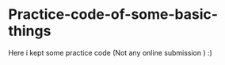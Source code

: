 # Practice-code-of-some-basic-things
Here i kept some practice code (Not any online submission )  :)

